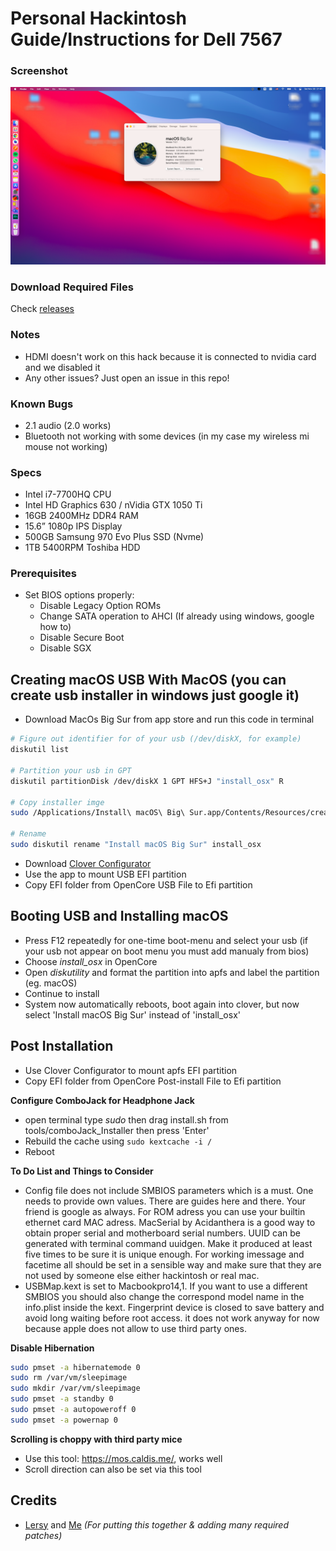 # Personal Hackintosh Guide/Instructions for Dell 7567

### Screenshot
![macOS Big Sur - 11.0.1](./tools/ScreenShot.png)

### Download Required Files
Check [releases](https://github.com/maxis7567/Hackintosh-Dell-7567-OpenCore_Big-Sur/releases/tag/1.0.0)


### Notes
 - HDMI doesn't work on this hack because it is connected to nvidia card and we disabled it
 - Any other issues? Just open an issue in this repo!

### Known Bugs
 - 2.1 audio (2.0 works)
 - Bluetooth not working with some devices (in my case my wireless mi mouse not working)

### Specs
 - Intel i7-7700HQ CPU
 - Intel HD Graphics 630 / nVidia GTX 1050 Ti
 - 16GB 2400MHz DDR4 RAM
 - 15.6” 1080p IPS Display
 - 500GB Samsung 970 Evo Plus SSD (Nvme)
 - 1TB 5400RPM Toshiba HDD

### Prerequisites
 - Set BIOS options properly:
   - Disable Legacy Option ROMs
   - Change SATA operation to AHCI (If already using windows, google how to)
   - Disable Secure Boot
   - Disable SGX

## Creating macOS USB With MacOS (you can create usb installer in windows just google it)

- Download MacOs Big Sur from app store and run this code in terminal

```bash
# Figure out identifier for of your usb (/dev/diskX, for example)
diskutil list

# Partition your usb in GPT
diskutil partitionDisk /dev/diskX 1 GPT HFS+J "install_osx" R

# Copy installer imge 
sudo /Applications/Install\ macOS\ Big\ Sur.app/Contents/Resources/createinstallmedia --volume /Volumes/install_osx

# Rename 
sudo diskutil rename "Install macOS Big Sur" install_osx
```
- Download [Clover Configurator](https://mackie100projects.altervista.org/download-clover-configurator/)
- Use the app to mount USB EFI partition
- Copy EFI folder from OpenCore USB File to Efi partition


## Booting USB and Installing macOS

  - Press F12 repeatedly for one-time boot-menu and select your usb (if your usb not appear on boot menu you must add manualy from bios)
  - Choose *install_osx* in OpenCore
  - Open *diskutility* and format the partition into apfs and label the partition (eg. macOS)
  - Continue to install
  - System now automatically reboots, boot again into clover, but now select 'Install macOS Big Sur' instead of 'install_osx'
  

## Post Installation

- Use Clover Configurator to mount apfs EFI partition
- Copy EFI folder from OpenCore Post-install File to Efi partition


**Configure ComboJack for Headphone Jack**
  - open terminal type *sudo* then drag install.sh from tools/comboJack_Installer then press 'Enter'
  - Rebuild the cache using `sudo kextcache -i /`
  - Reboot  
  
  
**To Do List and Things to Consider**
- Config file does not include SMBIOS parameters which is a must. One needs to provide own values. There are guides here and there. Your friend is google as always. For ROM adress you can use your builtin ethernet card MAC adress. MacSerial by Acidanthera is a good way to obtain proper serial and motherboard serial numbers. UUID can be generated with terminal command uuidgen. Make it produced at least five times to be sure it is unique enough. For working imessage and facetime all should be set in a sensible way and make sure that they are not used by someone else either hackintosh or real mac.
- USBMap.kext is set to Macbookpro14,1. If you want to use a different SMBIOS you should also change the correspond model name in the info.plist inside the kext. Fingerprint device is closed to save battery and avoid long waiting before root access. it does not work anyway for now because apple does not allow to use third party ones.

**Disable Hibernation**
```bash
sudo pmset -a hibernatemode 0
sudo rm /var/vm/sleepimage
sudo mkdir /var/vm/sleepimage
sudo pmset -a standby 0
sudo pmset -a autopoweroff 0
sudo pmset -a powernap 0
```

**Scrolling is choppy with third party mice**
 - Use this tool: https://mos.caldis.me/, works well
 - Scroll direction can also be set via this tool


## Credits
 - [Lersy](https://github.com/lersy) and [Me](https://www.github.com/maxis7567/) *(For putting this together & adding many required patches)*

